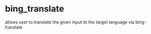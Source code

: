 # bing_translate
allows user to translate the given input to the target language via bing-translate
